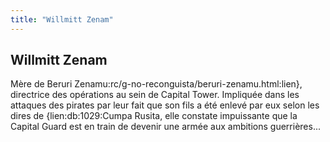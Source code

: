 ```yaml
---
title: "Willmitt Zenam"
---
```


Willmitt Zenam
--------------





Mère de Beruri Zenamu:rc/g-no-reconguista/beruri-zenamu.html:lien}, directrice des opérations au sein de Capital Tower. Impliquée dans les attaques des pirates par leur fait que son fils a été enlevé par eux selon les dires de {lien:db:1029:Cumpa Rusita, elle constate impuissante que la Capital Guard est en train de devenir une armée aux ambitions guerrières... 

